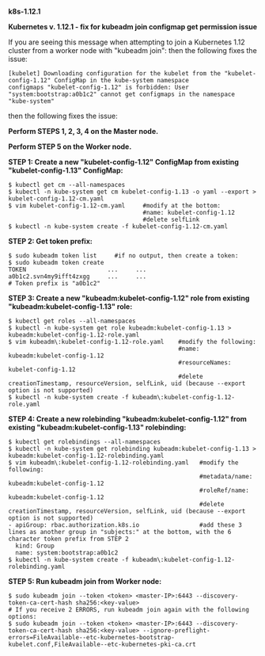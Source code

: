 <b> k8s-1.12.1 </b>

<b> Kubernetes v. 1.12.1 - fix for kubeadm join configmap get permission issue </b>

If you are seeing this message when attempting to join a Kubernetes 1.12 cluster from a worker node with "kubeadm join": then the following fixes the issue:

    [kubelet] Downloading configuration for the kubelet from the "kubelet-config-1.12" ConfigMap in the kube-system namespace
    configmaps "kubelet-config-1.12" is forbidden: User "system:bootstrap:a0b1c2" cannot get configmaps in the namespace "kube-system"

then the following fixes the issue:



<b> Perform STEPS 1, 2, 3, 4 on the Master node. </b>

<b> Perform STEP 5 on the Worker node. </b>

<b> STEP 1: Create a new "kubelet-config-1.12" ConfigMap from existing "kubelet-config-1.13" ConfigMap: </b>

    $ kubectl get cm --all-namespaces
    $ kubectl -n kube-system get cm kubelet-config-1.13 -o yaml --export > kubelet-config-1.12-cm.yaml
    $ vim kubelet-config-1.12-cm.yaml     #modify at the bottom:
                                          #name: kubelet-config-1.12
                                          #delete selfLink
    $ kubectl -n kube-system create -f kubelet-config-1.12-cm.yaml

<b> STEP 2: Get token prefix: </b>

    $ sudo kubeadm token list     #if no output, then create a token:
    $ sudo kubeadm token create
    TOKEN                       ...		...
    a0b1c2.svn4my9ifft4zxgg     ...		...
    # Token prefix is "a0b1c2"
    
<b> STEP 3: Create a new "kubeadm:kubelet-config-1.12" role from existing "kubeadm:kubelet-config-1.13" role: </b>

    $ kubectl get roles --all-namespaces
    $ kubectl -n kube-system get role kubeadm:kubelet-config-1.13 > kubeadm:kubelet-config-1.12-role.yaml
    $ vim kubeadm\:kubelet-config-1.12-role.yaml    #modify the following:
                                                    #name: kubeadm:kubelet-config-1.12
                                                    #resourceNames: kubelet-config-1.12
                                                    #delete creationTimestamp, resourceVersion, selfLink, uid (because --export option is not supported)	
    $ kubectl -n kube-system create -f kubeadm\:kubelet-config-1.12-role.yaml

<b> STEP 4: Create a new rolebinding "kubeadm:kubelet-config-1.12" from existing "kubeadm:kubelet-config-1.13" rolebinding: </b>

    $ kubectl get rolebindings --all-namespaces
    $ kubectl -n kube-system get rolebinding kubeadm:kubelet-config-1.13 > kubeadm:kubelet-config-1.12-rolebinding.yaml
    $ vim kubeadm\:kubelet-config-1.12-rolebinding.yaml   #modify the following:
                                                          #metadata/name: kubeadm:kubelet-config-1.12
                                                          #roleRef/name: kubeadm:kubelet-config-1.12
                                                          #delete creationTimestamp, resourceVersion, selfLink, uid (because --export option is not supported)
    - apiGroup: rbac.authorization.k8s.io                 #add these 3 lines as another group in "subjects:" at the bottom, with the 6 character token prefix from STEP 2
      kind: Group
      name: system:bootstrap:a0b1c2	
    $ kubectl -n kube-system create -f kubeadm\:kubelet-config-1.12-rolebinding.yaml

<b> STEP 5: Run kubeadm join from Worker node: </b>

    $ sudo kubeadm join --token <token> <master-IP>:6443 --discovery-token-ca-cert-hash sha256:<key-value> 
    # If you receive 2 ERRORS, run kubeadm join again with the following options:
    $ sudo kubeadm join --token <token> <master-IP>:6443 --discovery-token-ca-cert-hash sha256:<key-value> --ignore-preflight-errors=FileAvailable--etc-kubernetes-bootstrap-kubelet.conf,FileAvailable--etc-kubernetes-pki-ca.crt
